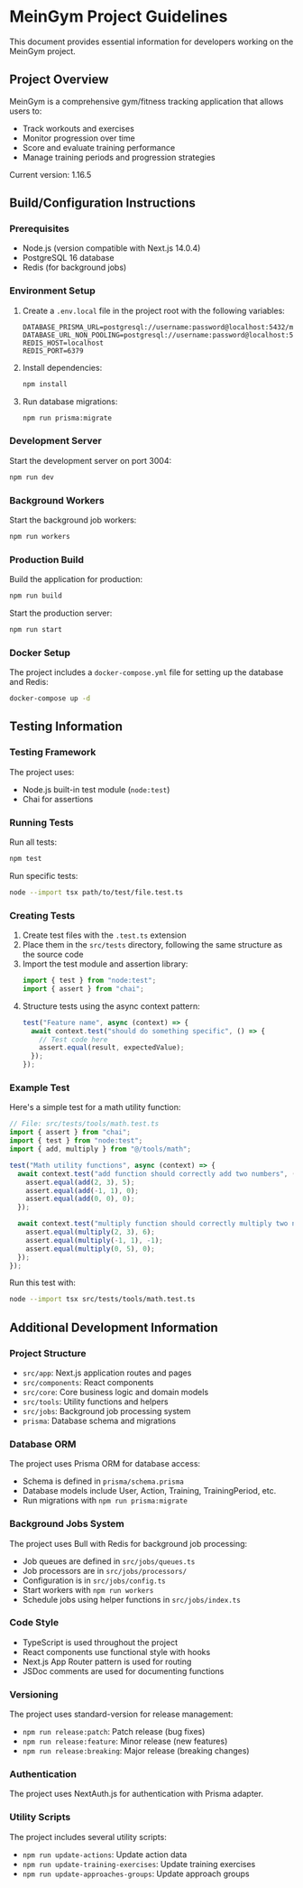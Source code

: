 # MeinGym Project Guidelines

This document provides essential information for developers working on the MeinGym project.

## Project Overview

MeinGym is a comprehensive gym/fitness tracking application that allows users to:
- Track workouts and exercises
- Monitor progression over time
- Score and evaluate training performance
- Manage training periods and progression strategies

Current version: 1.16.5

## Build/Configuration Instructions

### Prerequisites
- Node.js (version compatible with Next.js 14.0.4)
- PostgreSQL 16 database
- Redis (for background jobs)

### Environment Setup
1. Create a `.env.local` file in the project root with the following variables:
   ```
   DATABASE_PRISMA_URL=postgresql://username:password@localhost:5432/meingym
   DATABASE_URL_NON_POOLING=postgresql://username:password@localhost:5432/meingym
   REDIS_HOST=localhost
   REDIS_PORT=6379
   ```

2. Install dependencies:
   ```bash
   npm install
   ```

3. Run database migrations:
   ```bash
   npm run prisma:migrate
   ```

### Development Server
Start the development server on port 3004:
```bash
npm run dev
```

### Background Workers
Start the background job workers:
```bash
npm run workers
```

### Production Build
Build the application for production:
```bash
npm run build
```

Start the production server:
```bash
npm run start
```

### Docker Setup
The project includes a `docker-compose.yml` file for setting up the database and Redis:
```bash
docker-compose up -d
```

## Testing Information

### Testing Framework
The project uses:
- Node.js built-in test module (`node:test`)
- Chai for assertions

### Running Tests
Run all tests:
```bash
npm test
```

Run specific tests:
```bash
node --import tsx path/to/test/file.test.ts
```

### Creating Tests
1. Create test files with the `.test.ts` extension
2. Place them in the `src/tests` directory, following the same structure as the source code
3. Import the test module and assertion library:
   ```typescript
   import { test } from "node:test";
   import { assert } from "chai";
   ```
4. Structure tests using the async context pattern:
   ```typescript
   test("Feature name", async (context) => {
     await context.test("should do something specific", () => {
       // Test code here
       assert.equal(result, expectedValue);
     });
   });
   ```

### Example Test
Here's a simple test for a math utility function:

```typescript
// File: src/tests/tools/math.test.ts
import { assert } from "chai";
import { test } from "node:test";
import { add, multiply } from "@/tools/math";

test("Math utility functions", async (context) => {
  await context.test("add function should correctly add two numbers", () => {
    assert.equal(add(2, 3), 5);
    assert.equal(add(-1, 1), 0);
    assert.equal(add(0, 0), 0);
  });

  await context.test("multiply function should correctly multiply two numbers", () => {
    assert.equal(multiply(2, 3), 6);
    assert.equal(multiply(-1, 1), -1);
    assert.equal(multiply(0, 5), 0);
  });
});
```

Run this test with:
```bash
node --import tsx src/tests/tools/math.test.ts
```

## Additional Development Information

### Project Structure
- `src/app`: Next.js application routes and pages
- `src/components`: React components
- `src/core`: Core business logic and domain models
- `src/tools`: Utility functions and helpers
- `src/jobs`: Background job processing system
- `prisma`: Database schema and migrations

### Database ORM
The project uses Prisma ORM for database access:
- Schema is defined in `prisma/schema.prisma`
- Database models include User, Action, Training, TrainingPeriod, etc.
- Run migrations with `npm run prisma:migrate`

### Background Jobs System
The project uses Bull with Redis for background job processing:
- Job queues are defined in `src/jobs/queues.ts`
- Job processors are in `src/jobs/processors/`
- Configuration is in `src/jobs/config.ts`
- Start workers with `npm run workers`
- Schedule jobs using helper functions in `src/jobs/index.ts`

### Code Style
- TypeScript is used throughout the project
- React components use functional style with hooks
- Next.js App Router pattern is used for routing
- JSDoc comments are used for documenting functions

### Versioning
The project uses standard-version for release management:
- `npm run release:patch`: Patch release (bug fixes)
- `npm run release:feature`: Minor release (new features)
- `npm run release:breaking`: Major release (breaking changes)

### Authentication
The project uses NextAuth.js for authentication with Prisma adapter.

### Utility Scripts
The project includes several utility scripts:
- `npm run update-actions`: Update action data
- `npm run update-training-exercises`: Update training exercises
- `npm run update-approaches-groups`: Update approach groups
